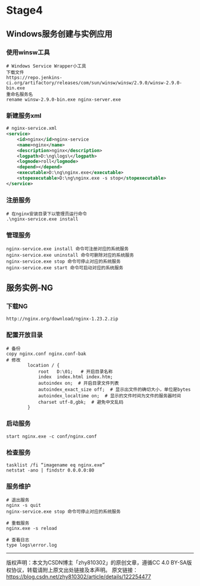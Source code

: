 # Stage4



## Windows服务创建与实例应用

### 使用winsw工具

```
# Windows Service Wrapper小工具
下载文件
https://repo.jenkins-ci.org/artifactory/releases/com/sun/winsw/winsw/2.9.0/winsw-2.9.0-bin.exe  
重命名服务名
rename winsw-2.9.0-bin.exe nginx-server.exe
```

### 新建服务xml

```xml
# nginx-service.xml
<service>
    <id>nginx</id>nginx-service
	<name>nginx</name>
	<description>nginx</description>
	<logpath>D:\ng\logs\</logpath>
	<logmode>roll</logmode>
	<depend></depend>
	<executable>D:\ng\nginx.exe</executable>
	<stopexecutable>D:\ng\nginx.exe -s stop</stopexecutable>
</service>
```

### 注册服务

```
# 在nginx安装目录下以管理员运行命令
.\nginx-service.exe install
```

### 管理服务

```
nginx-service.exe install 命令可注册对应的系统服务
nginx-service.exe uninstall 命令可删除对应的系统服务
nginx-service.exe stop 命令可停止对应的系统服务
nginx-service.exe start 命令可启动对应的系统服务

```

## 服务实例-NG

### 下载NG

```
http://nginx.org/download/nginx-1.23.2.zip
```

### 配置开放目录

```
# 备份
copy nginx.conf nginx.conf-bak
# 修改
        location / {
            root   D:\01;   # 开启目录名称
            index  index.html index.htm;
            autoindex on;  # 开启目录文件列表
            autoindex_exact_size off;  # 显示出文件的确切大小，单位是bytes
            autoindex_localtime on;  # 显示的文件时间为文件的服务器时间
            charset utf-8,gbk;  # 避免中文乱码			
        }
```

### 启动服务

```
start nginx.exe -c conf/nginx.conf
```

### 检查服务

```
tasklist /fi “imagename eq nginx.exe”
netstat -ano | findstr 0.0.0.0:80
```

### 服务维护

```
# 退出服务
nginx -s quit
nginx-service.exe stop 命令可停止对应的系统服务

# 重载服务
nginx.exe -s reload

# 查看日志
type logs\error.log
```

---
版权声明：本文为CSDN博主「zhy810302」的原创文章，遵循CC 4.0 BY-SA版权协议，转载请附上原文出处链接及本声明。
原文链接：https://blog.csdn.net/zhy810302/article/details/122254477

